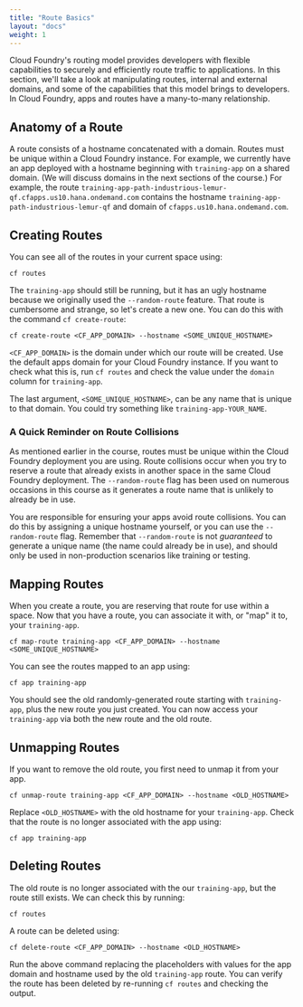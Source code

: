 ```yaml
---
title: "Route Basics"
layout: "docs"
weight: 1
---
```


Cloud Foundry's routing model provides developers with flexible capabilities to securely and efficiently route traffic to applications. In this section, we'll take a look at manipulating routes, internal and external domains, and some of the capabilities that this model brings to developers. In Cloud Foundry, apps and routes have a many-to-many relationship.

## Anatomy of a Route

A route consists of a hostname concatenated with a domain. Routes must be unique within a Cloud Foundry instance. For example, we currently have an app deployed with a hostname beginning with `training-app` on a shared domain. (We will discuss domains in the next sections of the course.) For example, the route `training-app-path-industrious-lemur-qf.cfapps.us10.hana.ondemand.com` contains the hostname `training-app-path-industrious-lemur-qf` and domain of `cfapps.us10.hana.ondemand.com`.

## Creating Routes

You can see all of the routes in your current space using:

```
cf routes
```

The `training-app` should still be running, but it has an ugly hostname because we originally used the `--random-route` feature. That route is cumbersome and strange, so let's create a new one. You can do this with the command `cf create-route`:

```
cf create-route <CF_APP_DOMAIN> --hostname <SOME_UNIQUE_HOSTNAME>
```

`<CF_APP_DOMAIN>` is the domain under which our route will be created. Use the default apps domain for your Cloud Foundry instance. If you want to check what this is, run `cf routes` and check the value under the `domain` column for  `training-app`.

The last argument, `<SOME_UNIQUE_HOSTNAME>`, can be any name that is unique to that domain. You could try something like `training-app-YOUR_NAME`.

### A Quick Reminder on Route Collisions

As mentioned earlier in the course, routes must be unique within the Cloud Foundry deployment you are using. Route collisions occur when you try to reserve a route that already exists in another space in the same Cloud Foundry deployment. The `--random-route` flag has been used on numerous occasions in this course as it generates a route name that is unlikely to already be in use.

You are responsible for ensuring your apps avoid route collisions. You can do this by assigning a unique hostname yourself, or you can use the `--random-route` flag. Remember that `--random-route` is not _guaranteed_ to generate a unique name (the name could already be in use), and should only be used in non-production scenarios like training or testing.

## Mapping Routes

When you create a route, you are reserving that route for use within a space. Now that you have a route, you can associate it with, or "map" it to, your `training-app`.

```
cf map-route training-app <CF_APP_DOMAIN> --hostname <SOME_UNIQUE_HOSTNAME>
```

You can see the routes mapped to an app using:

```
cf app training-app
```

You should see the old randomly-generated route starting with `training-app`, plus the new route you just created. You can now access your `training-app` via both the new route and the old route.

## Unmapping Routes

If you want to remove the old route, you first need to unmap it from your app.

```
cf unmap-route training-app <CF_APP_DOMAIN> --hostname <OLD_HOSTNAME>
```

Replace `<OLD_HOSTNAME>` with the old hostname for your `training-app`. Check that the route is no longer associated with the app using:

```
cf app training-app
```

## Deleting Routes

The old route is no longer associated with the our `training-app`, but the route still exists. We can check this by running:

```
cf routes
```

A route can be deleted using:

```
cf delete-route <CF_APP_DOMAIN> --hostname <OLD_HOSTNAME>
```

Run the above command replacing the placeholders with values for the app domain and hostname used by the old `training-app` route. You can verify the route has been deleted by re-running `cf routes` and checking the output.
